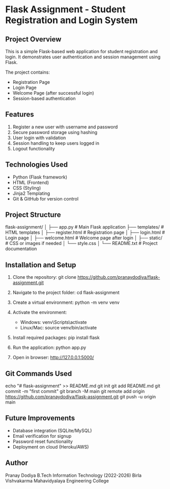 Flask Assignment - Student Registration and Login System
=======================================================

Project Overview
----------------
This is a simple Flask-based web application for student registration and login. 
It demonstrates user authentication and session management using Flask.

The project contains:
- Registration Page
- Login Page
- Welcome Page (after successful login)
- Session-based authentication

Features
--------
1. Register a new user with username and password
2. Secure password storage using hashing
3. User login with validation
4. Session handling to keep users logged in
5. Logout functionality

Technologies Used
-----------------
- Python (Flask framework)
- HTML (Frontend)
- CSS (Styling)
- Jinja2 Templating
- Git & GitHub for version control

Project Structure
-----------------
flask-assignment/
│
├── app.py              # Main Flask application
├── templates/          # HTML templates
│   ├── register.html   # Registration page
│   ├── login.html      # Login page
│   ├── welcome.html    # Welcome page after login
│
├── static/             # CSS or images if needed
│   └── style.css
│
└── README.txt          # Project documentation

Installation and Setup
----------------------
1. Clone the repository:
   git clone https://github.com/pranaydodiya/flask-assignment.git

2. Navigate to the project folder:
   cd flask-assignment

3. Create a virtual environment:
   python -m venv venv

4. Activate the environment:
   - Windows: venv\Scripts\activate
   - Linux/Mac: source venv/bin/activate

5. Install required packages:
   pip install flask

6. Run the application:
   python app.py

7. Open in browser:
   http://127.0.0.1:5000/

Git Commands Used
-----------------
echo "# flask-assignment" >> README.md
git init
git add README.md
git commit -m "first commit"
git branch -M main
git remote add origin https://github.com/pranaydodiya/flask-assignment.git
git push -u origin main

Future Improvements
-------------------
- Database integration (SQLite/MySQL)
- Email verification for signup
- Password reset functionality
- Deployment on cloud (Heroku/AWS)

Author
------
Pranay Dodiya
B.Tech Information Technology (2022-2026)
Birla Vishvakarma Mahavidyalaya Engineering College
